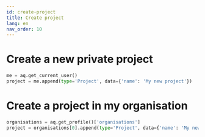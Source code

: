 ```yaml
---
id: create-project
title: Create project
lang: en
nav_order: 10
---
```


# Create a new private project

```python
me = aq.get_current_user()
project = me.append(type='Project', data={'name': 'My new project'})
```

# Create a project in my organisation

```python
organisations = aq.get_profile()['organisations']
project = organisations[0].append(type='Project', data={'name': 'My new project'})
```